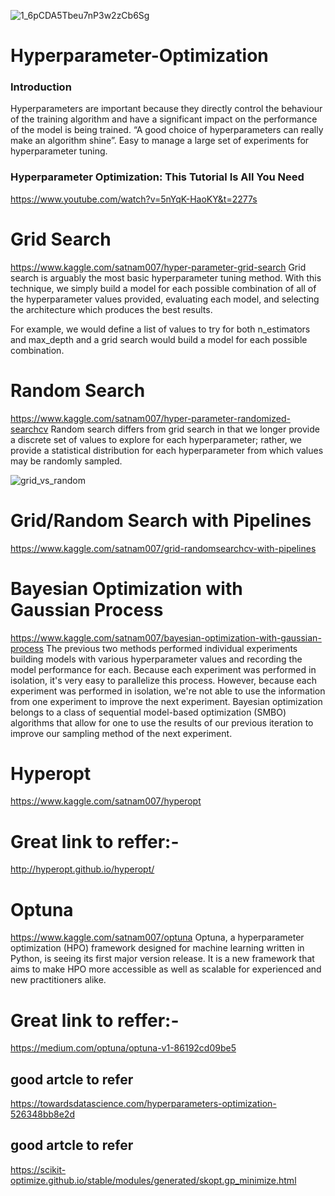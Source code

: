 ![1_6pCDA5Tbeu7nP3w2zCb6Sg](https://user-images.githubusercontent.com/39052765/88723742-ffef2500-d146-11ea-9b8a-f2474d890cd5.jpeg)

# Hyperparameter-Optimization
### Introduction
Hyperparameters are important because they directly control the behaviour of the training algorithm and have a significant impact on the performance of the model is being trained. “A good choice of hyperparameters can really make an algorithm shine”. Easy to manage a large set of experiments for hyperparameter tuning.

### Hyperparameter Optimization: This Tutorial Is All You Need
https://www.youtube.com/watch?v=5nYqK-HaoKY&t=2277s

# Grid Search
https://www.kaggle.com/satnam007/hyper-parameter-grid-search
Grid search is arguably the most basic hyperparameter tuning method. With this technique, we simply build a model for each possible combination of all of the hyperparameter values provided, evaluating each model, and selecting the architecture which produces the best results.

For example, we would define a list of values to try for both n_estimators and max_depth and a grid search would build a model for each possible combination.

# Random Search
https://www.kaggle.com/satnam007/hyper-parameter-randomized-searchcv
Random search differs from grid search in that we longer provide a discrete set of values to explore for each hyperparameter; rather, we provide a statistical distribution for each hyperparameter from which values may be randomly sampled.

![grid_vs_random](https://user-images.githubusercontent.com/39052765/88724579-60329680-d148-11ea-8f52-f34e484d6512.png)

# Grid/Random Search with Pipelines
https://www.kaggle.com/satnam007/grid-randomsearchcv-with-pipelines


# Bayesian Optimization with Gaussian Process
https://www.kaggle.com/satnam007/bayesian-optimization-with-gaussian-process
The previous two methods performed individual experiments building models with various hyperparameter values and recording the model performance for each. Because each experiment was performed in isolation, it's very easy to parallelize this process. However, because each experiment was performed in isolation, we're not able to use the information from one experiment to improve the next experiment. Bayesian optimization belongs to a class of sequential model-based optimization (SMBO) algorithms that allow for one to use the results of our previous iteration to improve our sampling method of the next experiment.


# Hyperopt
https://www.kaggle.com/satnam007/hyperopt

# Great link to reffer:-
http://hyperopt.github.io/hyperopt/

# Optuna
https://www.kaggle.com/satnam007/optuna
Optuna, a hyperparameter optimization (HPO) framework designed for machine learning written in Python, is seeing its first major version release. It is a new framework that aims to make HPO more accessible as well as scalable for experienced and new practitioners alike.

# Great link to reffer:-
https://medium.com/optuna/optuna-v1-86192cd09be5



## good artcle to refer
https://towardsdatascience.com/hyperparameters-optimization-526348bb8e2d

## good artcle to refer
https://scikit-optimize.github.io/stable/modules/generated/skopt.gp_minimize.html
